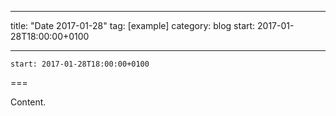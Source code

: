 
---
title: "Date 2017-01-28"
tag: [example]
category: blog
start: 2017-01-28T18:00:00+0100

---

``start: 2017-01-28T18:00:00+0100``

===

Content.
